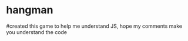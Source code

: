 # hangman

#created this game to help me understand JS, hope my comments make you understand the code
